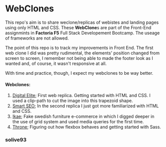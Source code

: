 # WebClones

This repo's aim is to share weclone/replicas of webistes and landing pages using only HTML and CSS. These **WebClone**s are part of the Front-End assignmints in **Factoria F5** Full Stack Developement Bootcamp. The useage of frameworks are not allowed. 

The point of this repo is to track my improvements in Front End. The first web clone I did was pretty rudimental, the elements' position changed from screen to screen, I remember not being able to made the footer look as I wanted and, of course, it wasn't responsive at all.

With time and practice, though, I expect my webclones to be way better. 

#### Webclones:

1. [Digital Elite](https://solive93.github.io/webclone/digital-elite); First web replica. Getting started with HTML and CSS. I used a clip-path to cut the image into this trapezoid shape.
2. [Smart SEO](https://solive93.github.io/webclone/smart-seo); In the second replica I just got more familiarized with HTML and CSS.
3. [Ikae](https://solive93.github.io/webclone/ikae); Fake swedish furniture e-commerce in which I digged deeper in the use of grid system and used media queries for the first time.
4. [Throne](https://solive93.github.io/webclone/thone); Figuring out how flexbox behaves and getting started with Sass.

### solive93
